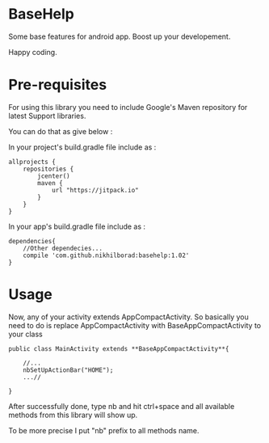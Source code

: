 # BaseHelp
Some base features for android app. Boost up your developement.

Happy coding.

# Pre-requisites

For using this library you need to include Google's Maven repository for latest Support libraries.

You can do that as give below :

In your project's build.gradle file include as :

```
allprojects {
    repositories {
        jcenter()
        maven {
            url "https://jitpack.io" 
        }
    }
}
```
In your app's build.gradle file include as :

```
dependencies{
    //Other dependecies...
    compile 'com.github.nikhilborad:basehelp:1.02'
}
```

# Usage

Now, any of your activity extends AppCompactActivity. So basically you need to do is replace AppCompactActivity with BaseAppCompactActivity to your class
```
public class MainActivity extends **BaseAppCompactActivity**{

    //...
    nbSetUpActionBar("HOME");
    ...//
    
}
```
After successfully done, type nb and hit ctrl+space and all available methods from this library will show up.

To be more precise I put "nb" prefix to all methods name.
